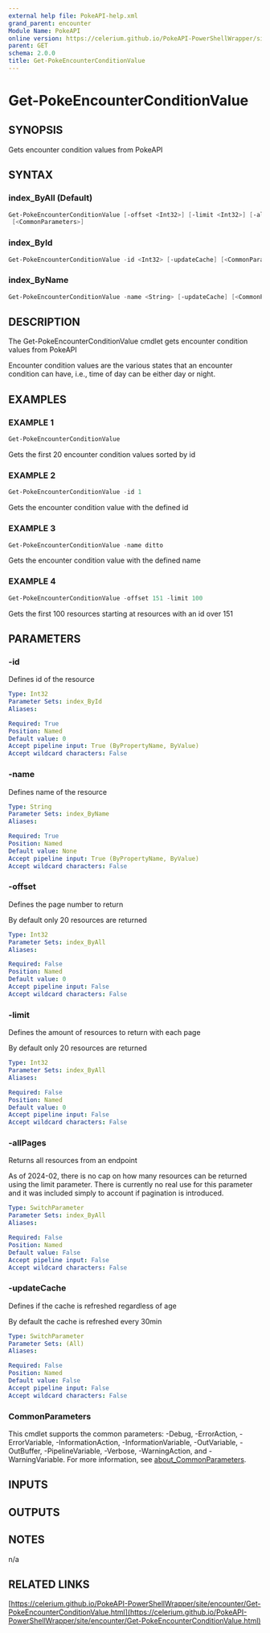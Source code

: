 ```yaml
---
external help file: PokeAPI-help.xml
grand_parent: encounter
Module Name: PokeAPI
online version: https://celerium.github.io/PokeAPI-PowerShellWrapper/site/encounter/Get-PokeEncounterConditionValue.html
parent: GET
schema: 2.0.0
title: Get-PokeEncounterConditionValue
---
```


# Get-PokeEncounterConditionValue

## SYNOPSIS
Gets encounter condition values from PokeAPI

## SYNTAX

### index_ByAll (Default)
```powershell
Get-PokeEncounterConditionValue [-offset <Int32>] [-limit <Int32>] [-allPages] [-updateCache]
 [<CommonParameters>]
```

### index_ById
```powershell
Get-PokeEncounterConditionValue -id <Int32> [-updateCache] [<CommonParameters>]
```

### index_ByName
```powershell
Get-PokeEncounterConditionValue -name <String> [-updateCache] [<CommonParameters>]
```

## DESCRIPTION
The Get-PokeEncounterConditionValue cmdlet gets encounter condition values
from PokeAPI

Encounter condition values are the various states that an encounter
condition can have, i.e., time of day can be either day or night.

## EXAMPLES

### EXAMPLE 1
```powershell
Get-PokeEncounterConditionValue
```

Gets the first 20 encounter condition values sorted by id

### EXAMPLE 2
```powershell
Get-PokeEncounterConditionValue -id 1
```

Gets the encounter condition value with the defined id

### EXAMPLE 3
```powershell
Get-PokeEncounterConditionValue -name ditto
```

Gets the encounter condition value with the defined name

### EXAMPLE 4
```powershell
Get-PokeEncounterConditionValue -offset 151 -limit 100
```

Gets the first 100 resources starting at resources with
an id over 151

## PARAMETERS

### -id
Defines id of the resource

```yaml
Type: Int32
Parameter Sets: index_ById
Aliases:

Required: True
Position: Named
Default value: 0
Accept pipeline input: True (ByPropertyName, ByValue)
Accept wildcard characters: False
```

### -name
Defines name of the resource

```yaml
Type: String
Parameter Sets: index_ByName
Aliases:

Required: True
Position: Named
Default value: None
Accept pipeline input: True (ByPropertyName, ByValue)
Accept wildcard characters: False
```

### -offset
Defines the page number to return

By default only 20 resources are returned

```yaml
Type: Int32
Parameter Sets: index_ByAll
Aliases:

Required: False
Position: Named
Default value: 0
Accept pipeline input: False
Accept wildcard characters: False
```

### -limit
Defines the amount of resources to return with each page

By default only 20 resources are returned

```yaml
Type: Int32
Parameter Sets: index_ByAll
Aliases:

Required: False
Position: Named
Default value: 0
Accept pipeline input: False
Accept wildcard characters: False
```

### -allPages
Returns all resources from an endpoint

As of 2024-02, there is no cap on how many resources can be
returned using the limit parameter.
There is currently no real
use for this parameter and it was included simply to account if
pagination is introduced.

```yaml
Type: SwitchParameter
Parameter Sets: index_ByAll
Aliases:

Required: False
Position: Named
Default value: False
Accept pipeline input: False
Accept wildcard characters: False
```

### -updateCache
Defines if the cache is refreshed regardless of age

By default the cache is refreshed every 30min

```yaml
Type: SwitchParameter
Parameter Sets: (All)
Aliases:

Required: False
Position: Named
Default value: False
Accept pipeline input: False
Accept wildcard characters: False
```

### CommonParameters
This cmdlet supports the common parameters: -Debug, -ErrorAction, -ErrorVariable, -InformationAction, -InformationVariable, -OutVariable, -OutBuffer, -PipelineVariable, -Verbose, -WarningAction, and -WarningVariable. For more information, see [about_CommonParameters](http://go.microsoft.com/fwlink/?LinkID=113216).

## INPUTS

## OUTPUTS

## NOTES
n/a

## RELATED LINKS

[https://celerium.github.io/PokeAPI-PowerShellWrapper/site/encounter/Get-PokeEncounterConditionValue.html](https://celerium.github.io/PokeAPI-PowerShellWrapper/site/encounter/Get-PokeEncounterConditionValue.html)

